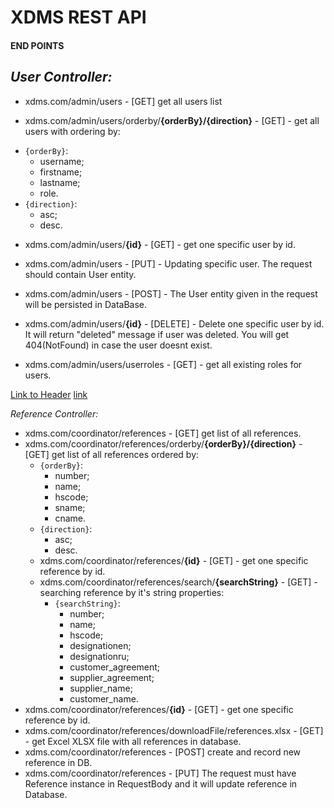 # XDMS REST API

#### END POINTS

## _User Controller:_ ##

* xdms.com/admin/users - [GET] get all users list

* xdms.com/admin/users/orderby/__{orderBy}/{direction}__ - [GET] - get all users with ordering by:
- `{orderBy}`:
  * username;
  * firstname;
  * lastname;
  * role.  
- `{direction}`: 
    * asc; 
    * desc.
* xdms.com/admin/users/__{id}__ - [GET] - get one specific user by id.
* xdms.com/admin/users - [PUT] - Updating specific user. The request should contain User entity.
* xdms.com/admin/users - [POST] - The User entity given in the request will be persisted in DataBase.
* xdms.com/admin/users/__{id}__ - [DELETE] - Delete one specific user by id. It will return "deleted" message if user 
was deleted. 
You will get 404(NotFound) in case the user doesnt exist.  

* xdms.com/admin/users/userroles - [GET] - get all existing roles for users.

<a href="#user_controller">Link to Header</a>
[link](#user_controller)

_Reference Controller:_

* xdms.com/coordinator/references - [GET] get list of all references.  
* xdms.com/coordinator/references/orderby/__{orderBy}/{direction}__ - [GET] get list of all references ordered by: 
    - `{orderBy}`:
      * number;
      * name;
      * hscode;
      * sname;  
      * cname.  
    - `{direction}`: 
      * asc; 
      * desc. 
  * xdms.com/coordinator/references/__{id}__ - [GET] - get one specific reference by id.
  * xdms.com/coordinator/references/search/__{searchString}__ - [GET] - searching reference by it's string properties:
    - `{searchString}`:
      * number;
      * name;
      * hscode;
      * designationen;
      * designationru;
      * customer_agreement;
      * supplier_agreement;
      * supplier_name;
      * customer_name.
 * xdms.com/coordinator/references/__{id}__ - [GET] - get one specific reference by id.
 * xdms.com/coordinator/references/downloadFile/references.xlsx - [GET] - get Excel XLSX file with all references 
 in database.
 * xdms.com/coordinator/references - [POST] create and record new reference in DB.
 * xdms.com/coordinator/references - [PUT] The request must have Reference instance in RequestBody and it will 
 update reference in Database.